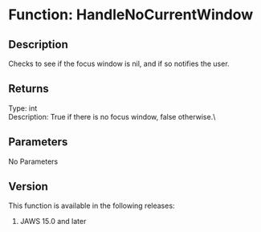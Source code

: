 # Function: HandleNoCurrentWindow

## Description

Checks to see if the focus window is nil, and if so notifies the user.

## Returns

Type: int\
Description: True if there is no focus window, false otherwise.\

## Parameters

No Parameters

## Version

This function is available in the following releases:

1.  JAWS 15.0 and later
